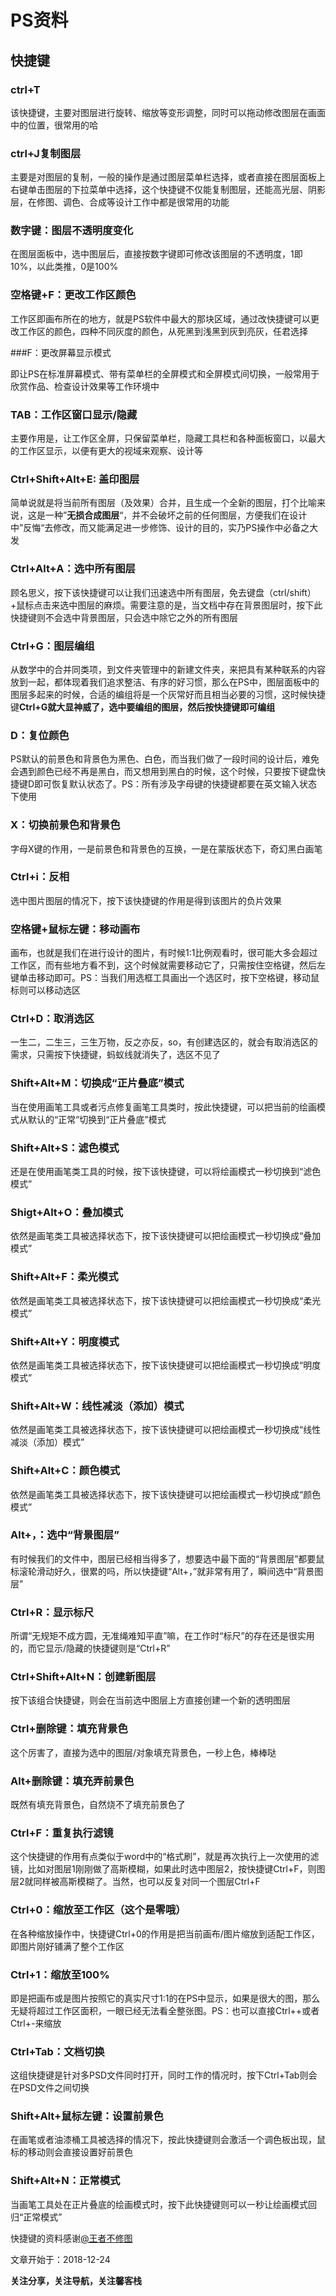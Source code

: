 # PS资料

## 快捷键

### ctrl+T

该快捷键，主要对图层进行旋转、缩放等变形调整，同时可以拖动修改图层在画面中的位置，很常用的哈

### ctrl+J复制图层

主要是对图层的复制，一般的操作是通过图层菜单栏选择，或者直接在图层面板上右键单击图层的下拉菜单中选择，这个快捷键不仅能复制图层，还能高光层、阴影层，在修图、调色、合成等设计工作中都是很常用的功能

### 数字键：图层不透明度变化

在图层面板中，选中图层后，直接按数字键即可修改该图层的不透明度，1即10%，以此类推，0是100%

### 空格键+F：更改工作区颜色

工作区即画布所在的地方，就是PS软件中最大的那块区域，通过改快捷键可以更改工作区的颜色，四种不同灰度的颜色，从死黑到浅黑到灰到亮灰，任君选择

###F：更改屏幕显示模式

即让PS在标准屏幕模式、带有菜单栏的全屏模式和全屏模式间切换，一般常用于欣赏作品、检查设计效果等工作环境中

### TAB：工作区窗口显示/隐藏

主要作用是，让工作区全屏，只保留菜单栏，隐藏工具栏和各种面板窗口，以最大的工作区显示，以便有更大的视域来观察、设计等

### Ctrl+Shift+Alt+E: 盖印图层

简单说就是将当前所有图层（及效果）合并，且生成一个全新的图层，打个比喻来说，这是一种”**无损合成图层**“，并不会破坏之前的任何图层，方便我们在设计中”反悔“去修改，而又能满足进一步修饰、设计的目的，实乃PS操作中必备之大发

### Ctrl+Alt+A：选中所有图层

顾名思义，按下该快捷键可以让我们迅速选中所有图层，免去键盘（ctrl/shift）+鼠标点击来选中图层的麻烦。需要注意的是，当文档中存在背景图层时，按下此快捷键则不会选中背景图层，只会选中除它之外的所有图层

### Ctrl+G：图层编组

从数学中的合并同类项，到文件夹管理中的新建文件夹，来把具有某种联系的内容放到一起，都体现着我们追求整洁、有序的好习惯，那么在PS中，图层面板中的图层多起来的时候，合适的编组将是一个灰常好而且相当必要的习惯，这时候快捷键**Ctrl+G就大显神威了，选中要编组的图层，然后按快捷键即可编组**

### D：复位颜色

PS默认的前景色和背景色为黑色、白色，而当我们做了一段时间的设计后，难免会遇到颜色已经不再是黑白，而又想用到黑白的时候，这个时候，只要按下键盘快捷键D即可恢复默认状态了。PS：所有涉及字母键的快捷键都要在英文输入状态下使用

### X：切换前景色和背景色

字母X键的作用，一是前景色和背景色的互换，一是在蒙版状态下，奇幻黑白画笔

### Ctrl+i：反相

选中图片图层的情况下，按下该快捷键的作用是得到该图片的负片效果

### 空格键+鼠标左键：移动画布

画布，也就是我们在进行设计的图片，有时候1:1比例观看时，很可能大多会超过工作区，而有些地方看不到，这个时候就需要移动它了，只需按住空格键，然后左键单击移动即可。PS：当我们用选框工具画出一个选区时，按下空格键，移动鼠标则可以移动选区

### Ctrl+D：取消选区

一生二，二生三，三生万物，反之亦反，so，有创建选区的，就会有取消选区的需求，只需按下快捷键，蚂蚁线就消失了，选区不见了

### Shift+Alt+M：切换成“正片叠底”模式

当在使用画笔工具或者污点修复画笔工具类时，按此快捷键，可以把当前的绘画模式从默认的“正常”切换到“正片叠底”模式

### Shift+Alt+S：滤色模式

还是在使用画笔类工具的时候，按下该快捷键，可以将绘画模式一秒切换到“滤色模式”

### Shigt+Alt+O：叠加模式

依然是画笔类工具被选择状态下，按下该快捷键可以把绘画模式一秒切换成“叠加模式”

### Shift+Alt+F：柔光模式

依然是画笔类工具被选择状态下，按下该快捷键可以把绘画模式一秒切换成“柔光模式”

### Shift+Alt+Y：明度模式

依然是画笔类工具被选择状态下，按下该快捷键可以把绘画模式一秒切换成“明度模式”

### Shift+Alt+W：线性减淡（添加）模式

依然是画笔类工具被选择状态下，按下该快捷键可以把绘画模式一秒切换成“线性减淡（添加）模式”

### Shift+Alt+C：颜色模式

依然是画笔类工具被选择状态下，按下该快捷键可以把绘画模式一秒切换成“颜色模式”

### Alt+，：选中“背景图层”

有时候我们的文件中，图层已经相当得多了，想要选中最下面的“背景图层”都要鼠标滚轮滑动好久，很累的吗，所以快捷键“Alt+，”就非常有用了，瞬间选中“背景图层”

### Ctrl+R：显示标尺

所谓“无规矩不成方圆，无准绳难知平直”嘛，在工作时“标尺”的存在还是很实用的，而它显示/隐藏的快捷键则是“Ctrl+R”

### Ctrl+Shift+Alt+N：创建新图层

按下该组合快捷键，则会在当前选中图层上方直接创建一个新的透明图层

### Ctrl+删除键：填充背景色

这个厉害了，直接为选中的图层/对象填充背景色，一秒上色，棒棒哒

### Alt+删除键：填充弄前景色

既然有填充背景色，自然烧不了填充前景色了

### Ctrl+F：重复执行滤镜

这个快捷键的作用有点类似于word中的“格式刷”，就是再次执行上一次使用的滤镜，比如对图层1刚刚做了高斯模糊，如果此时选中图层2，按快捷键Ctrl+F，则图层2就同样被高斯模糊了。当然，也可以反复对同一个图层Ctrl+F

### Ctrl+0：缩放至工作区（这个是零哦）

在各种缩放操作中，快捷键Ctrl+0的作用是把当前画布/图片缩放到适配工作区，即图片刚好铺满了整个工作区

### Ctrl+1：缩放至100%

即是把画布或是图片按照它的真实尺寸1:1的在PS中显示，如果是很大的图，那么无疑将超过工作区面积，一眼已经无法看全整张图。PS：也可以直接Ctrl++或者Ctrl+-来缩放

### Ctrl+Tab：文档切换

这组快捷键是针对多PSD文件同时打开，同时工作的情况时，按下Ctrl+Tab则会在PSD文件之间切换

### Shift+Alt+鼠标左键：设置前景色

在画笔或者油漆桶工具被选择的情况下，按此快捷键则会激活一个调色板出现，鼠标的移动则会直接设置好前景色

### Shift+Alt+N：正常模式

当画笔工具处在正片叠底的绘画模式时，按下此快捷键则可以一秒让绘画模式回归“正常模式”







快捷键的资料感谢[@王者不修图](https://weibo.com/wangzheDMW)

文章开始于：2018-12-24

**关注分享，关注导航，关注馨客栈**

